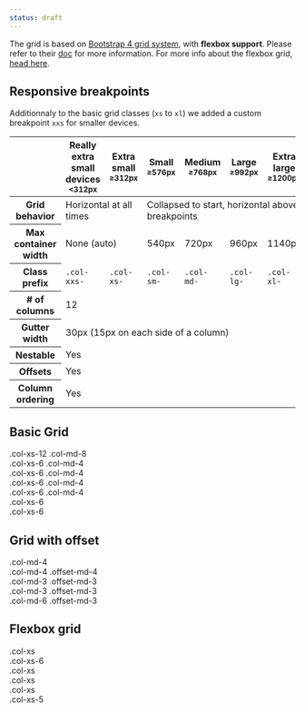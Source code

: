 ```yaml
---
status: draft
---
```

The grid is based on [Bootstrap 4 grid system](http://v4-alpha.getbootstrap.com/layout/grid/), with **flexbox support**. Please refer to their [doc](http://v4-alpha.getbootstrap.com/layout/grid/#content) for more information. For more info about the flexbox grid, [head here](http://v4-alpha.getbootstrap.com/layout/flexbox-grid/#content).

## Responsive breakpoints
Additionnaly to the basic grid classes (`xs` to `xl`) we added a custom breakpoint `xxs` for smaller devices.
<div class="table-responsive">
    <table class="table table-bordered table-striped">
        <thead>
            <tr>
                <th></th>
                <th class="text-xs-center">
                Really extra small devices
                    <br>
                <small>&lt;312px</small>
                </th>
                <th class="text-xs-center">
                    Extra small
                    <br>
                    <small>≥312px</small>
                </th>
                <th class="text-xs-center">
                    Small
                    <br>
                    <small>≥576px</small>
                </th>
                <th class="text-xs-center">
                    Medium
                    <br>
                    <small>≥768px</small>
                </th>
                <th class="text-xs-center">
                    Large
                    <br>
                    <small>≥992px</small>
                </th>
                <th class="text-xs-center">
                    Extra large
                    <br>
                    <small>≥1200px</small>
                </th>
            </tr>
        </thead>
        <tbody>
            <tr>
                <th class="text-nowrap" scope="row">Grid behavior</th>
                <td colspan="2">Horizontal at all times</td>
                <td colspan="4">Collapsed to start, horizontal above breakpoints</td>
            </tr>
            <tr>
                <th class="text-nowrap" scope="row">Max container width</th>
                <td colspan="2">None (auto)</td>
                <td>540px</td>
                <td>720px</td>
                <td>960px</td>
                <td>1140px</td>
            </tr>
            <tr>
                <th class="text-nowrap" scope="row">Class prefix</th>
                <td><code>.col-xxs-</code>
                </td>
                <td><code>.col-xs-</code>
                </td>
                <td><code>.col-sm-</code>
                </td>
                <td><code>.col-md-</code>
                </td>
                <td><code>.col-lg-</code>
                </td>
                <td><code>.col-xl-</code>
                </td>
            </tr>
            <tr>
                <th class="text-nowrap" scope="row"># of columns</th>
                <td colspan="6">12</td>
            </tr>
            <tr>
                <th class="text-nowrap" scope="row">Gutter width</th>
                <td colspan="6">30px (15px on each side of a column)</td>
            </tr>
            <tr>
                <th class="text-nowrap" scope="row">Nestable</th>
                <td colspan="6">Yes</td>
            </tr>
            <tr>
                <th class="text-nowrap" scope="row">Offsets</th>
                <td colspan="6">Yes</td>
            </tr>
            <tr>
                <th class="text-nowrap" scope="row">Column ordering</th>
                <td colspan="6">Yes</td>
            </tr>
        </tbody>
    </table>
</div>

## Basic Grid

<div class="styleguide-example mb-3">
  <!-- Stack the columns on mobile by making one full-width and the other half-width -->
  <div class="row">
    <div class="col-xs-12 col-md-8">.col-xs-12 .col-md-8</div>
    <div class="col-xs-6 col-md-4">.col-xs-6 .col-md-4</div>
  </div>

  <!-- Columns start at 50% wide on mobile and bump up to 33.3% wide on desktop -->
  <div class="row">
    <div class="col-xs-6 col-md-4">.col-xs-6 .col-md-4</div>
    <div class="col-xs-6 col-md-4">.col-xs-6 .col-md-4</div>
    <div class="col-xs-6 col-md-4">.col-xs-6 .col-md-4</div>
  </div>

  <!-- Columns are always 50% wide, on mobile and desktop -->
  <div class="row">
    <div class="col-xs-6">.col-xs-6</div>
    <div class="col-xs-6">.col-xs-6</div>
  </div>
</div>

## Grid with offset

<div class="styleguide-example mb-3">
  <div class="row">
    <div class="col-md-4">.col-md-4</div>
    <div class="col-md-4 offset-md-4">.col-md-4 .offset-md-4</div>
  </div>
  <div class="row">
    <div class="col-md-3 offset-md-3">.col-md-3 .offset-md-3</div>
    <div class="col-md-3 offset-md-3">.col-md-3 .offset-md-3</div>
  </div>
  <div class="row">
    <div class="col-md-6 offset-md-3">.col-md-6 .offset-md-3</div>
  </div>
</div>

## Flexbox grid

<div class="styleguide-example mb-3">
  <div class="row">
    <div class="col-xs">
      .col-xs
    </div>
    <div class="col-xs-6">
      .col-xs-6
    </div>
    <div class="col-xs">
      .col-xs
    </div>
  </div>
  <div class="row">
    <div class="col-xs">
      .col-xs
    </div>
    <div class="col-xs">
      .col-xs
    </div>
    <div class="col-xs-5">
      .col-xs-5
    </div>
  </div>
</div>
